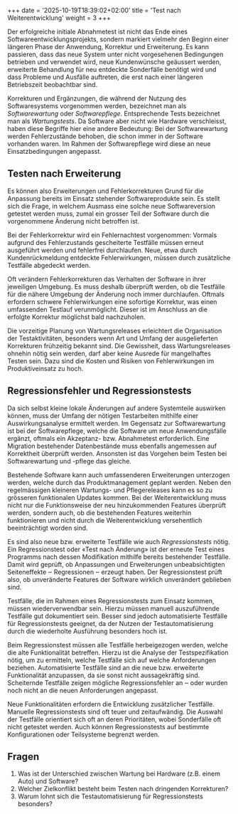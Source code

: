 +++
date = '2025-10-19T18:39:02+02:00'
title = 'Test nach Weiterentwicklung'
weight = 3
+++

Der erfolgreiche initiale Abnahmetest ist nicht das Ende eines Softwareentwicklungsprojekts, sondern markiert vielmehr den Beginn einer längeren Phase der Anwendung, Korrektur und Erweiterung. Es kann passieren, dass das neue System unter nicht vorgesehenen Bedingungen betrieben und verwendet wird, neue Kundenwünsche geäussert werden, erweiterte Behandlung für neu entdeckte Sonderfälle benötigt wird und dass Probleme und Ausfälle auftreten, die erst nach einer längeren Betriebszeit beobachtbar sind.

Korrekturen und Ergänzungen, die während der Nutzung des Softwaresystems vorgenommen werden, bezeichnet man als _Softwarewartung_ oder _Softwarepflege_. Entsprechende Tests bezeichnet man als _Wartungstests_. Da Software aber nicht wie Hardware verschleisst, haben diese Begriffe hier eine andere Bedeutung: Bei der Softwarewartung werden Fehlerzustände behoben, die schon immer in der Software vorhanden waren. Im Rahmen der Softwarepflege wird diese an neue Einsatzbedingungen angepasst.

## Testen nach Erweiterung

Es können also Erweiterungen und Fehlerkorrekturen Grund für die Anpassung bereits im Einsatz stehender Softwareprodukte sein. Es stellt sich die Frage, in welchem Ausmass eine solche neue Softwareversion getestet werden muss, zumal ein grosser Teil der Software durch die vorgenommene Änderung nicht betroffen ist.

Bei der Fehlerkorrektur wird ein Fehlernachtest vorgenommen: Vormals aufgrund des Fehlerzustands gescheiterte Testfälle müssen erneut ausgeführt werden und fehlerfrei durchlaufen. Neue, etwa durch Kundenrückmeldung entdeckte Fehlerwirkungen, müssen durch zusätzliche Testfälle abgedeckt werden.

Oft verändern Fehlerkorrekturen das Verhalten der Software in ihrer jeweiligen Umgebung. Es muss deshalb überprüft werden, ob die Testfälle für die nähere Umgebung der Änderung noch immer durchlaufen. Oftmals erfordern schwere Fehlerwirkungen eine sofortige Korrektur, was einen umfassenden Testlauf verunmöglicht. Dieser ist im Anschluss an die erfolgte Korrektur möglichst bald nachzuholen.

Die vorzeitige Planung von Wartungsreleases erleichtert die Organisation der Testaktivitäten, besonders wenn Art und Umfang der ausgelieferten Korrekturen frühzeitig bekannt sind. Die Gewissheit, dass Wartungsreleases ohnehin nötig sein werden, darf aber keine Ausrede für mangelhaftes Testen sein. Dazu sind die Kosten und Risiken von Fehlerwirkungen im Produktiveinsatz zu hoch.

## Regressionsfehler und Regressionstests

Da sich selbst kleine lokale Änderungen auf andere Systemteile auswirken können, muss der Umfang der nötigen Testarbeiten mithilfe einer Auswirkungsanalyse ermittelt werden. Im Gegensatz zur Softwarewartung ist bei der Softwarepflege, welche die Software um neue Anwendungsfälle ergänzt, oftmals ein Akzeptanz- bzw. Abnahmetest erforderlich. Eine Migration bestehender Datenbestände muss ebenfalls angemessen auf Korrektheit überprüft werden. Ansonsten ist das Vorgehen beim Testen bei Softwarewartung und -pflege das gleiche.

Bestehende Software kann auch umfassenderen Erweiterungen unterzogen werden, welche durch das Produktmanagement geplant werden. Neben den regelmässigen kleineren Wartungs- und Pflegereleases kann es so zu grösseren funktionalen Updates kommen. Bei der Weiterentwicklung muss nicht nur die Funktionsweise der neu hinzukommenden Features überprüft werden, sondern auch, ob die bestehenden Features weiterhin funktionieren und nicht durch die Weiterentwicklung versehentlich beeinträchtigt worden sind.

Es sind also neue bzw. erweiterte Testfälle wie auch _Regressionstests_ nötig. Ein Regressionstest oder «Test nach Änderung» ist der erneute Test eines Programms nach dessen Modifikation mithilfe bereits bestehender Testfälle. Damit wird geprüft, ob Anpassungen und Erweiterungen unbeabsichtigten Seiteneffekte ‒ Regressionen ‒ erzeugt haben. Der Regressionstest prüft also, ob unveränderte Features der Software wirklich unverändert geblieben sind.

Testfälle, die im Rahmen eines Regressionstests zum Einsatz kommen, müssen wiederverwendbar sein. Hierzu müssen manuell auszuführende Testfälle gut dokumentiert sein. Besser sind jedoch automatisierte Testfälle für Regressionstests geeignet, da der Nutzen der Testautomatisierung durch die wiederholte Ausführung besonders hoch ist.

Beim Regressionstest müssen alle Testfälle herbeigezogen werden, welche die alte Funktionalität betreffen. Hierzu ist die Analyse der Testspezifikation nötig, um zu ermitteln, welche Testfälle sich auf welche Anforderungen beziehen. Automatisierte Testfälle sind an die neue bzw. erweiterte Funktionalität anzupassen, da sie sonst nicht aussagekräftig sind. Scheiternde Testfälle zeigen mögliche Regressionsfehler an ‒ oder wurden noch nicht an die neuen Anforderungen angepasst.

Neue Funktionalitäten erfordern die Entwicklung zusätzlicher Testfälle. Manuelle Regressionstests sind oft teuer und zeitaufwändig. Die Auswahl der Testfälle orientiert sich oft an deren Prioritäten, wobei Sonderfälle oft nicht getestet werden. Auch können Regressionstests auf bestimmte Konfigurationen oder Teilsysteme begrenzt werden.

## Fragen

1. Was ist der Unterschied zwischen Wartung bei Hardware (z.B. einem Auto) und Software?
1. Welcher Zielkonflikt besteht beim Testen nach dringenden Korrekturen?
1. Warum lohnt sich die Testautomatisierung für Regressionstests besonders?